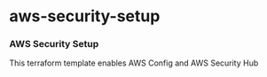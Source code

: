 # aws-security-setup

<h3>AWS Security Setup</h3>

This terraform template enables AWS Config and AWS Security Hub
